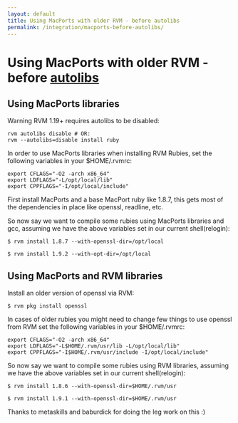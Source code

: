 ```yaml
---
layout: default
title: Using MacPorts with older RVM - before autolibs
permalink: /integration/macports-before-autolibs/
---
```


# Using MacPorts with older RVM - before [autolibs](/rvm/autolibs)

## Using MacPorts libraries

Warning RVM 1.19+ requires autolibs to be disabled:

```
rvm autolibs disable # OR:
rvm --autolibs=disable install ruby
```

In order to use MacPorts libraries when installing RVM Rubies, set the following
variables in your $HOME/.rvmrc:

```
export CFLAGS="-O2 -arch x86_64"
export LDFLAGS="-L/opt/local/lib"
export CPPFLAGS="-I/opt/local/include"
```

First install MacPorts and a base MacPort ruby like 1.8.7, this gets most of the
dependencies in place like openssl, readline, etc.

So now say we want to compile some rubies using MacPorts libraries and gcc,
assuming we have the above variables set in our current shell(relogin):

```
$ rvm install 1.8.7 --with-openssl-dir=/opt/local
```

```
$ rvm install 1.9.2 --with-opt-dir=/opt/local
```

## Using MacPorts and RVM libraries

Install an older version of openssl via RVM:

```
$ rvm pkg install openssl
```

In cases of older rubies you might need to change few things to use openssl from
RVM set the following variables in your $HOME/.rvmrc:

```
export CFLAGS="-O2 -arch x86_64"
export LDFLAGS="-L$HOME/.rvm/usr/lib -L/opt/local/lib"
export CPPFLAGS="-I$HOME/.rvm/usr/include -I/opt/local/include"
```

So now say we want to compile some rubies using RVM libraries, assuming we have
the above variables set in our current shell(relogin):

```
$ rvm install 1.8.6 --with-openssl-dir=$HOME/.rvm/usr
```

```
$ rvm install 1.9.1 --with-openssl-dir=$HOME/.rvm/usr
```

Thanks to metaskills and baburdick for doing the leg work on this :)
